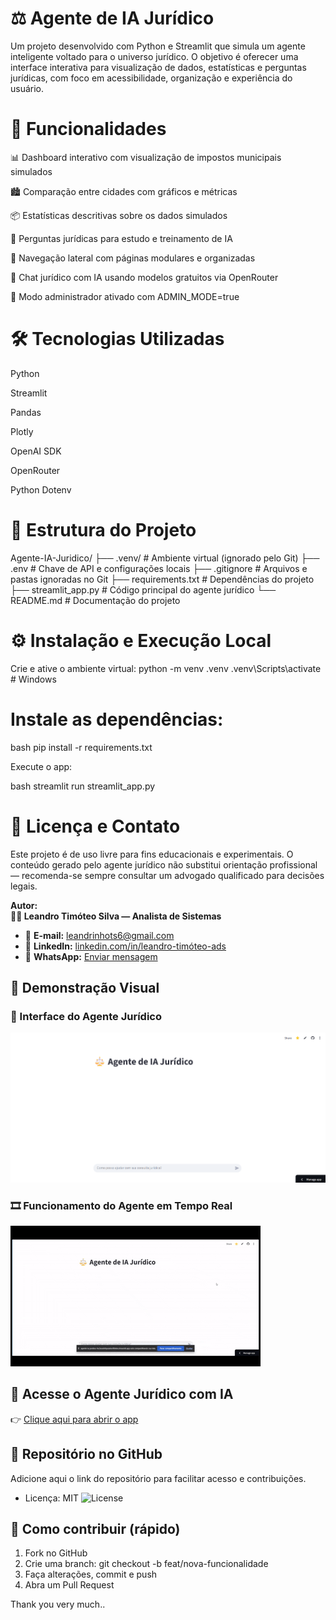 # ⚖️ Agente de IA Jurídico
Um projeto desenvolvido com Python e Streamlit que simula um agente inteligente voltado para o universo jurídico. O objetivo é oferecer uma interface interativa para visualização de dados, estatísticas e perguntas jurídicas, com foco em acessibilidade, organização e experiência do usuário.

# 🚀 Funcionalidades
📊 Dashboard interativo com visualização de impostos municipais simulados

🏙️ Comparação entre cidades com gráficos e métricas

📦 Estatísticas descritivas sobre os dados simulados

🧠 Perguntas jurídicas para estudo e treinamento de IA

🧭 Navegação lateral com páginas modulares e organizadas

💬 Chat jurídico com IA usando modelos gratuitos via OpenRouter

🔐 Modo administrador ativado com ADMIN_MODE=true

# 🛠️ Tecnologias Utilizadas
Python

Streamlit

Pandas

Plotly

OpenAI SDK

OpenRouter

Python Dotenv

# 📁 Estrutura do Projeto

Agente-IA-Juridico/
├── .venv/                 # Ambiente virtual (ignorado pelo Git)
├── .env                   # Chave de API e configurações locais
├── .gitignore             # Arquivos e pastas ignoradas no Git
├── requirements.txt       # Dependências do projeto
├── streamlit_app.py       # Código principal do agente jurídico
└── README.md              # Documentação do projeto

# ⚙️ Instalação e Execução Local
Crie e ative o ambiente virtual:
python -m venv .venv
.venv\Scripts\activate  # Windows

# Instale as dependências:

bash
pip install -r requirements.txt

Execute o app:

bash
streamlit run streamlit_app.py

# 📌 Licença e Contato
Este projeto é de uso livre para fins educacionais e experimentais. O conteúdo gerado pelo agente jurídico não substitui orientação profissional — recomenda-se sempre consultar um advogado qualificado para decisões legais.

**Autor:**  
**👨‍💻 Leandro Timóteo Silva — Analista de Sistemas**  
- 📧 **E-mail:** [leandrinhots6@gmail.com](mailto:leandrinhots6@gmail.com)  
- 💼 **LinkedIn:** [linkedin.com/in/leandro-timóteo-ads](https://www.linkedin.com/in/leandro-timóteo-ads)  
- 📱 **WhatsApp:** [Enviar mensagem](https://wa.me/5583987830223)

## 🎯 Demonstração Visual

### 📸 Interface do Agente Jurídico

![Captura de tela do app](imagens/Captura%20de%20tela%202025-10-19%20194953.png)

### 🎞️ Funcionamento do Agente em Tempo Real

![GIF do Agente Jurídico](videos/Agente-IA-Juridico-gif.gif)

## 🔗 Acesse o Agente Jurídico com IA

👉 [Clique aqui para abrir o app](https://agente-ia-juridico-jtc2kzet7dikxxjvxsnhyz.streamlit.app/)

## 🔗 Repositório no GitHub
Adicione aqui o link do repositório para facilitar acesso e contribuições.

- Licença: MIT ![License](https://img.shields.io/badge/license-MIT-blue)

## 🤝 Como contribuir (rápido)
1. Fork no GitHub
2. Crie uma branch: git checkout -b feat/nova-funcionalidade
3. Faça alterações, commit e push
4. Abra um Pull Request

Thank you very much..

















